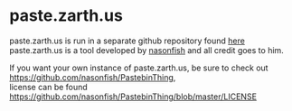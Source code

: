 paste.zarth.us
==============

paste.zarth.us is run in a separate github repository found [here](https://github.com/zarthus/paste.zarth.us/)
paste.zarth.us is a tool developed by [nasonfish](https://github.com/nasonfish) and all credit goes to him.

If you want your own instance of paste.zarth.us, be sure to check out https://github.com/nasonfish/PastebinThing,  
license can be found https://github.com/nasonfish/PastebinThing/blob/master/LICENSE